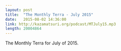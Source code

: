 ```yaml
---
layout: post
title:  "The Monthly Terra - July 2015"
date:   2015-08-02 14:36:00
link: http://kazamatsuri.org/podcast/MTJuly15.mp3
length: 20004864   
---
```


The Monthly Terra for July of 2015.